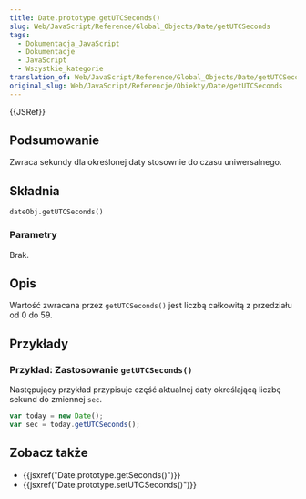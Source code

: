 ```yaml
---
title: Date.prototype.getUTCSeconds()
slug: Web/JavaScript/Reference/Global_Objects/Date/getUTCSeconds
tags:
  - Dokumentacja_JavaScript
  - Dokumentacje
  - JavaScript
  - Wszystkie_kategorie
translation_of: Web/JavaScript/Reference/Global_Objects/Date/getUTCSeconds
original_slug: Web/JavaScript/Referencje/Obiekty/Date/getUTCSeconds
---
```

{{JSRef}}

## Podsumowanie

Zwraca sekundy dla określonej daty stosownie do czasu uniwersalnego.

## Składnia

    dateObj.getUTCSeconds()

### Parametry

Brak.

## Opis

Wartość zwracana przez `getUTCSeconds()` jest liczbą całkowitą z przedziału od 0 do 59.

## Przykłady

### Przykład: Zastosowanie `getUTCSeconds()`

Następujący przykład przypisuje część aktualnej daty określającą liczbę sekund do zmiennej `sec`.

```js
var today = new Date();
var sec = today.getUTCSeconds();
```

## Zobacz także

- {{jsxref("Date.prototype.getSeconds()")}}
- {{jsxref("Date.prototype.setUTCSeconds()")}}
